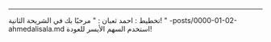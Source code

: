---
تخطيط : احمد ثعبان
 : " مرحبًا بك في الشريحة الثانية! "
-posts/0000-01-02-ahmedalisala.md
استخدم السهم الأيسر للعودة!
